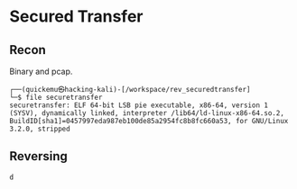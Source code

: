 # Secured Transfer

## Recon

Binary and pcap.

```plaintext
┌──(quickemu㉿hacking-kali)-[/workspace/rev_securedtransfer]
└─$ file securetransfer 
securetransfer: ELF 64-bit LSB pie executable, x86-64, version 1 (SYSV), dynamically linked, interpreter /lib64/ld-linux-x86-64.so.2, BuildID[sha1]=0457997eda987eb100de85a2954fc8b8fc660a53, for GNU/Linux 3.2.0, stripped
```

## Reversing

```c
d
```
